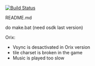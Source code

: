 [![Build Status](https://travis-ci.org/oric-software/oricium.svg?branch=master)](https://travis-ci.org/oric-software/oricium)


README.md

do make.bat (need osdk last version)

Orix:
* Vsync is desactivated in Orix version
* tile charset is broken in the game
* Music is played too slow